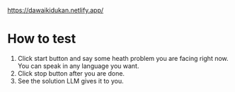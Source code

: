https://dawaikidukan.netlify.app/

# How to test
1. Click start button and say some heath problem you are facing right now. You can speak in any language you want.
2. Click stop button after you are done.
3. See the solution LLM gives it to you.
